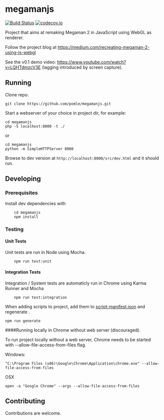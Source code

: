 # megamanjs
[![Build Status](https://travis-ci.org/pomle/megamanjs.svg?branch=master)][1]
[![codecov.io](https://codecov.io/github/pomle/megamanjs/coverage.svg?branch=master)](https://codecov.io/github/pomle/megamanjs?branch=master)

Project that aims at remaking Megaman 2 in JavaScript using WebGL as renderer. 

Follow the project blog at https://medium.com/recreating-megaman-2-using-js-webgl

See the v0.1 demo video: https://www.youtube.com/watch?v=LQHTdmzcV3E (lagging introduced by screen capture).

## Running

Clone repo.

    git clone https://github.com/pomle/megamanjs.git

Start a webserver of your choice in project dir, for example:

    cd megamanjs
    php -S localhost:8000 -t ./
or

    cd megamanjs
    python -m SimpleHTTPServer 8000
  
Browse to dev version at `http://localhost:8000/src/dev.html` and it should run.


## Developing

### Prerequisites

Install dev dependencies with

        cd megamanjs
        npm install

### Testing

#### Unit Tests

Unit tests are run in Node using Mocha.

        npm run test:unit

#### Integration Tests

Integration / System tests are automaticly run in Chrome using Karma Runner and Mocha

        npm run test:integration

When adding scripts to project, add them to [script-manifest.json](https://github.com/pomle/megamanjs/blob/master/src/script-manifest.json) and regenerate .

    npm run generate


####Running locally in Chrome without web server (discouraged).

To run project locally without a web server, Chrome needs to be started with --allow-file-access-from-files flag.

Windows:

    "C:\Program Files (x86)\Google\Chrome\Application\chrome.exe" --allow-file-access-from-files

OSX

    open -a "Google Chrome" --args --allow-file-access-from-files
    
## Contributing

Contributions are welcome.

[1]: https://travis-ci.org/pomle/megamanjs
